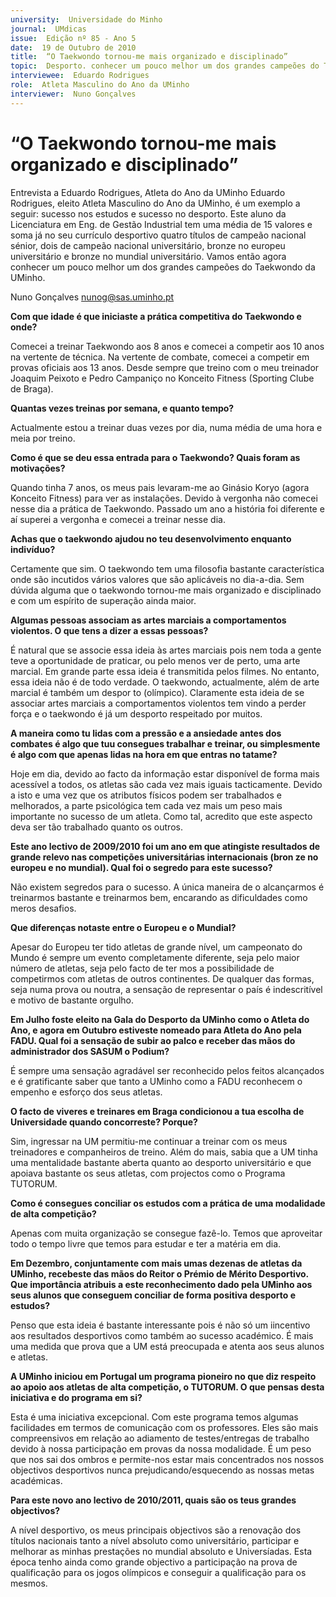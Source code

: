 ```yaml
---
university:  Universidade do Minho
journal:  UMdicas
issue:  Edição nº 85 - Ano 5
date:  19 de Outubro de 2010
title:  “O Taekwondo tornou-me mais organizado e disciplinado”
topic:  Desporto. conhecer um pouco melhor um dos grandes campeões do Taekwondo da UMinho
interviewee:  Eduardo Rodrigues
role:  Atleta Masculino do Ano da UMinho
interviewer:  Nuno Gonçalves
--- 
```


# “O Taekwondo tornou-me mais organizado e disciplinado”


Entrevista a Eduardo Rodrigues, Atleta do Ano da UMinho Eduardo Rodrigues, eleito Atleta Masculino do Ano da UMinho, é um exemplo a seguir: sucesso nos estudos e sucesso no desporto. Este aluno da Licenciatura em Eng. de Gestão Industrial tem uma média de 15 valores e soma já no seu currículo desportivo quatro títulos de campeão nacional sénior, dois de campeão nacional universitário, bronze no europeu universitário e bronze no mundial universitário. Vamos então agora conhecer um pouco melhor um dos grandes campeões do Taekwondo da UMinho.
 
 
Nuno Gonçalves nunog@sas.uminho.pt 


**Com que idade é que iniciaste a prática competitiva do Taekwondo e onde?**

Comecei a treinar Taekwondo aos 8 anos e comecei a competir aos 10 anos na vertente de técnica.
Na vertente de combate, comecei a competir em provas oficiais aos 13 anos. Desde sempre que treino com o meu treinador Joaquim Peixoto e Pedro Campaniço no Konceito Fitness (Sporting Clube de Braga).
 

**Quantas vezes treinas por semana, e quanto tempo?**

Actualmente estou a treinar duas vezes por dia, numa média de uma hora e meia por treino.
 

**Como é que se deu essa entrada para o Taekwondo? Quais foram as motivações?**

Quando tinha 7 anos, os meus pais levaram-me ao Ginásio Koryo (agora Konceito Fitness) para ver as instalações. Devido à vergonha não comecei nesse dia a prática de Taekwondo. Passado um ano a história foi diferente e aí superei a vergonha e comecei a treinar nesse dia.
 

**Achas que o taekwondo ajudou no teu desenvolvimento enquanto indivíduo?**

Certamente que sim. O taekwondo tem uma filosofia bastante característica onde são incutidos vários valores que são aplicáveis no dia-a-dia.
Sem dúvida alguma que o taekwondo tornou-me mais organizado e disciplinado e com um espírito de superação ainda maior.
 

**Algumas pessoas associam as artes marciais a comportamentos violentos. O que tens a dizer a essas pessoas?**

É natural que se associe essa ideia às artes marciais pois nem toda a gente teve a oportunidade de praticar, ou pelo menos ver de perto, uma arte marcial. Em grande parte essa ideia é transmitida pelos filmes. No entanto, essa ideia não é de todo verdade. O taekwondo, actualmente, além de arte marcial é também um despor to (olímpico).
Claramente esta ideia de se associar artes marciais a comportamentos violentos tem vindo a perder força e o taekwondo é já um desporto respeitado por muitos.
 

**A maneira como tu lidas com a pressão e a ansiedade antes dos combates é algo que tuu consegues trabalhar e treinar, ou simplesmente é algo com que apenas lidas na hora em que entras no tatame?**

Hoje em dia, devido ao facto da informação estar disponível de forma mais acessível a todos, os atletas são cada vez mais iguais tacticamente. Devido a isto e uma vez que os atributos físicos podem ser trabalhados e melhorados, a parte psicológica tem cada vez mais um peso mais importante no sucesso de um atleta. Como tal, acredito que este aspecto deva ser tão trabalhado quanto os outros.
 

**Este ano lectivo de 2009/2010 foi um ano em que atingiste resultados de grande relevo nas competições universitárias internacionais (bron ze no europeu e no mundial). Qual foi o segredo para este sucesso?**

Não existem segredos para o sucesso.
A única maneira de o alcançarmos é treinarmos bastante e treinarmos bem, encarando as dificuldades como meros desafios.
 

**Que diferenças notaste entre o Europeu e o Mundial?**

Apesar do Europeu ter tido atletas de grande nível, um campeonato do Mundo é sempre um evento completamente diferente, seja pelo maior número de atletas, seja pelo facto de ter mos a possibilidade de competirmos com atletas de outros continentes.
De qualquer das formas, seja numa prova ou noutra, a sensação de representar o país é indescritível e motivo de bastante orgulho.
 

**Em Julho foste eleito na Gala do Desporto da UMinho como o Atleta do Ano, e agora em Outubro estiveste nomeado para Atleta do Ano pela FADU. Qual foi a sensação de subir ao palco e receber das mãos do administrador dos SASUM o Podium?**

É sempre uma sensação agradável ser reconhecido pelos feitos alcançados e é gratificante saber que tanto a UMinho como a FADU reconhecem o empenho e esforço dos seus atletas.
 

**O facto de viveres e treinares em Braga condicionou a tua escolha de Universidade quando concorreste? Porque?**

Sim, ingressar na UM permitiu-me continuar a treinar com os meus treinadores e companheiros de treino.
Além do mais, sabia que a UM tinha uma mentalidade bastante aberta quanto ao desporto universitário e que apoiava bastante os seus atletas, com projectos como o Programa TUTORUM.
 

**Como é consegues conciliar os estudos com a prática de uma modalidade de alta competição?**

Apenas com muita organização se consegue fazê-lo. Temos que aproveitar todo o tempo livre que temos para estudar e ter a matéria em dia.
 

**Em Dezembro, conjuntamente com mais umas dezenas de atletas da UMinho, recebeste das mãos do Reitor o Prémio de Mérito Desportivo. Que importância atribuis a este reconhecimento dado pela UMinho aos seus alunos que conseguem conciliar de forma positiva desporto e estudos?**

Penso que esta ideia é bastante interessante pois é não só um iincentivo aos resultados desportivos como também ao sucesso académico.
É mais uma medida que prova que a UM está preocupada e atenta aos seus alunos e atletas.
 

**A UMinho iniciou em Portugal um programa pioneiro no que diz respeito ao apoio aos atletas de alta competição, o TUTORUM. O que pensas desta iniciativa e do programa em si?**

Esta é uma iniciativa excepcional.
Com este programa temos algumas facilidades em termos de comunicação com os professores.
Eles são mais compreensivos em relação ao adiamento de testes/entregas de trabalho devido à nossa participação em provas da nossa modalidade. É um peso que nos sai dos ombros e permite-nos estar mais concentrados nos nossos objectivos desportivos nunca prejudicando/esquecendo as nossas metas académicas.
 

**Para este novo ano lectivo de 2010/2011, quais são os teus grandes objectivos?**

A nível desportivo, os meus principais objectivos são a renovação dos títulos nacionais tanto a nível absoluto como universitário, participar e melhorar as minhas prestações no mundial absoluto e Universíadas.
Esta época tenho ainda como grande objectivo a participação na prova de qualificação para os jogos olímpicos e conseguir a qualificação para os mesmos.

